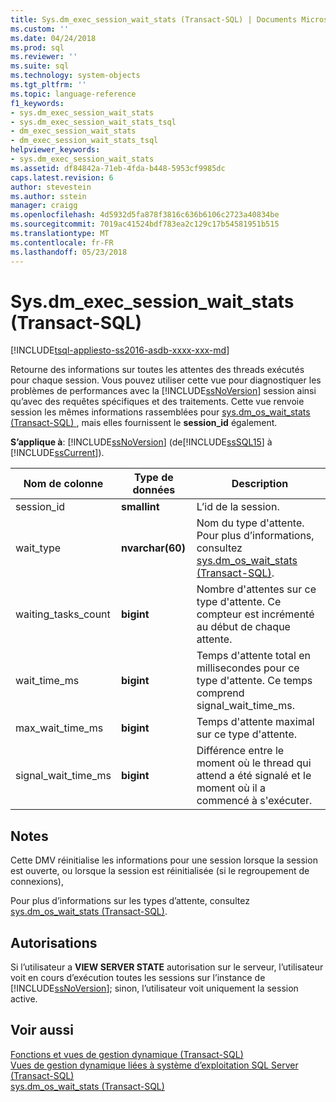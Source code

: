 ```yaml
---
title: Sys.dm_exec_session_wait_stats (Transact-SQL) | Documents Microsoft
ms.custom: ''
ms.date: 04/24/2018
ms.prod: sql
ms.reviewer: ''
ms.suite: sql
ms.technology: system-objects
ms.tgt_pltfrm: ''
ms.topic: language-reference
f1_keywords:
- sys.dm_exec_session_wait_stats
- sys.dm_exec_session_wait_stats_tsql
- dm_exec_session_wait_stats
- dm_exec_session_wait_stats_tsql
helpviewer_keywords:
- sys.dm_exec_session_wait_stats
ms.assetid: df84842a-71eb-4fda-b448-5953cf9985dc
caps.latest.revision: 6
author: stevestein
ms.author: sstein
manager: craigg
ms.openlocfilehash: 4d5932d5fa878f3816c636b6106c2723a40834be
ms.sourcegitcommit: 7019ac41524bdf783ea2c129c17b54581951b515
ms.translationtype: MT
ms.contentlocale: fr-FR
ms.lasthandoff: 05/23/2018
---
```

# <a name="sysdmexecsessionwaitstats-transact-sql"></a>Sys.dm_exec_session_wait_stats (Transact-SQL)
[!INCLUDE[tsql-appliesto-ss2016-asdb-xxxx-xxx-md](../../includes/tsql-appliesto-ss2016-asdb-xxxx-xxx-md.md)]

  Retourne des informations sur toutes les attentes des threads exécutés pour chaque session. Vous pouvez utiliser cette vue pour diagnostiquer les problèmes de performances avec la [!INCLUDE[ssNoVersion](../../includes/ssnoversion-md.md)] session ainsi qu’avec des requêtes spécifiques et des traitements.  Cette vue renvoie session les mêmes informations rassemblées pour [sys.dm_os_wait_stats &#40;Transact-SQL&#41; ](../../relational-databases/system-dynamic-management-views/sys-dm-os-wait-stats-transact-sql.md) , mais elles fournissent le **session_id** également.  
  
**S’applique à**: [!INCLUDE[ssNoVersion](../../includes/ssnoversion-md.md)] (de[!INCLUDE[ssSQL15](../../includes/sssql15-md.md)] à [!INCLUDE[ssCurrent](../../includes/sscurrent-md.md)]).  
  
|Nom de colonne|Type de données| Description|  
|-----------------|---------------|-----------------|  
|session_id|**smallint**|L’id de la session.|  
|wait_type|**nvarchar(60)**|Nom du type d'attente. Pour plus d’informations, consultez [sys.dm_os_wait_stats &#40;Transact-SQL&#41;](../../relational-databases/system-dynamic-management-views/sys-dm-os-wait-stats-transact-sql.md).|  
|waiting_tasks_count|**bigint**|Nombre d'attentes sur ce type d'attente. Ce compteur est incrémenté au début de chaque attente.|  
|wait_time_ms|**bigint**|Temps d'attente total en millisecondes pour ce type d'attente. Ce temps comprend signal_wait_time_ms.|  
|max_wait_time_ms|**bigint**|Temps d'attente maximal sur ce type d'attente.|  
|signal_wait_time_ms|**bigint**|Différence entre le moment où le thread qui attend a été signalé et le moment où il a commencé à s'exécuter.|  
  
## <a name="remarks"></a>Notes  
 Cette DMV réinitialise les informations pour une session lorsque la session est ouverte, ou lorsque la session est réinitialisée (si le regroupement de connexions),  
  
 Pour plus d’informations sur les types d’attente, consultez [sys.dm_os_wait_stats &#40;Transact-SQL&#41;](../../relational-databases/system-dynamic-management-views/sys-dm-os-wait-stats-transact-sql.md).  
  
## <a name="permissions"></a>Autorisations  
 Si l’utilisateur a **VIEW SERVER STATE** autorisation sur le serveur, l’utilisateur voit en cours d’exécution toutes les sessions sur l’instance de [!INCLUDE[ssNoVersion](../../includes/ssnoversion-md.md)]; sinon, l’utilisateur voit uniquement la session active.  
  
## <a name="see-also"></a>Voir aussi  
 [Fonctions et vues de gestion dynamique &#40;Transact-SQL&#41;](~/relational-databases/system-dynamic-management-views/system-dynamic-management-views.md)   
 [Vues de gestion dynamique liées à système d’exploitation SQL Server &#40;Transact-SQL&#41;](../../relational-databases/system-dynamic-management-views/sql-server-operating-system-related-dynamic-management-views-transact-sql.md)   
 [sys.dm_os_wait_stats &#40;Transact-SQL&#41;](../../relational-databases/system-dynamic-management-views/sys-dm-os-wait-stats-transact-sql.md)  
 
